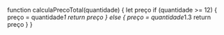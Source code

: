 function calculaPrecoTotal(quantidade) {
 let preço
 if (quantidade >= 12) {
   preço = quantidade*1
    return preço
 } else {
   preço = quantidade*1.3 
   return preço
 }
}